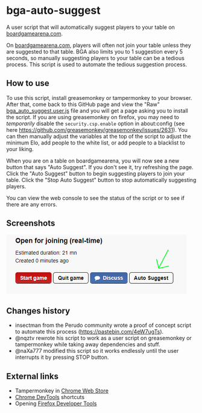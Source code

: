 # bga-auto-suggest

A user script that will automatically suggest players to your table on [boardgamearena.com](https://boardgamearena.com).

On [boardgamearena.com](https://boardgamearena.com), players will often not join your table unless they are suggested to that table. BGA also limits you to 1 suggestion every 5 seconds, so manually suggesting players to your table can be a tedious process. This script is used to automate the tedious suggestion process.

## How to use

To use this script, install greasemonkey or tampermonkey to your browser. After that, come back to this GitHub page and view the "Raw" [bga_auto_suggest.user.js](https://github.com/naXa777/bga-auto-suggest/raw/master/bga-auto-suggest.user.js) file and you will get a page asking you to install the script. If you are using greasemonkey on firefox, you may need to *temporarily* disable the `security.csp.enable` option in about:config (see here https://github.com/greasemonkey/greasemonkey/issues/2631). You can then manually adjust the variables at the top of the script to adjust the minimum Elo, add people to the white list, or add people to a blacklist to your liking. 

When you are on a table on boardgamearena, you will now see a new button that says "Auto Suggest". If you don't see it, try refreshing the page. Click the "Auto Suggest" button to begin suggesting players to join your table. Click the "Stop Auto Suggest" button to stop automatically suggesting players. 

You can view the web console to see the status of the script or to see if there are any errors.

## Screenshots

![Auto Suggest button](/new_button.png)

## Changes history

* insectman from the Perudo community wrote a proof of concept script to automate this process (https://pastebin.com/4eW7ugTs).
* @nqztv rewrote his script to work as a user script on greasemonkey or tampermonkey while taking away dependencies and stuff. 
* @naXa777 modified this script so it works endlessly until the user interrupts it by pressing STOP button.

## External links

* Tampermonkey in [Chrome Web Store](https://chrome.google.com/webstore/detail/tampermonkey/dhdgffkkebhmkfjojejmpbldmpobfkfo)
* [Chrome DevTools](https://developers.google.com/web/tools/chrome-devtools/shortcuts) shortcuts
* Opening [Firefox Developer Tools](https://developer.mozilla.org/en-US/docs/Tools/Web_Console/Opening_the_Web_Console)
